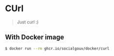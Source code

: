 # CUrl

> Just curl :)

## With Docker image

```sh
$ docker run --rm ghcr.io/socialgouv/docker/curl
```
